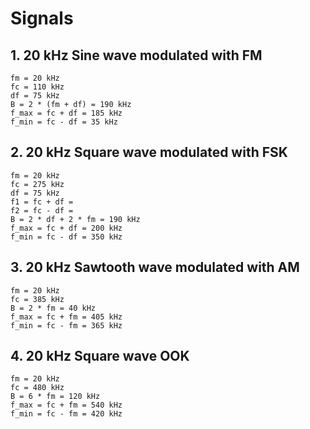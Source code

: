 # Signals

## 1. 20 kHz Sine wave modulated with FM
```
fm = 20 kHz
fc = 110 kHz
df = 75 kHz
B = 2 * (fm + df) = 190 kHz
f_max = fc + df = 185 kHz
f_min = fc - df = 35 kHz
```

## 2. 20 kHz Square wave modulated with FSK
```
fm = 20 kHz
fc = 275 kHz
df = 75 kHz
f1 = fc + df = 
f2 = fc - df = 
B = 2 * df + 2 * fm = 190 kHz
f_max = fc + df = 200 kHz
f_min = fc - df = 350 kHz
```

## 3. 20 kHz Sawtooth wave modulated with AM
```
fm = 20 kHz
fc = 385 kHz
B = 2 * fm = 40 kHz
f_max = fc + fm = 405 kHz
f_min = fc - fm = 365 kHz
```

## 4. 20 kHz Square wave OOK
```
fm = 20 kHz
fc = 480 kHz
B = 6 * fm = 120 kHz
f_max = fc + fm = 540 kHz
f_min = fc - fm = 420 kHz
```

